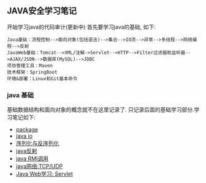 ## JAVA安全学习笔记

开始学习java的代码审计(更新中)
首先要学习java的基础, 如下:
```
Java基础：流程控制-->面向对象(包括语法)-->集合-->IO流-->异常-->多线程-->网络编程-->反射 
JavaWeb基础：Tomcat-->XML/注解->Servlet-->HTTP-->Filter过滤器和监听器-->AJAX/JSON-->数据库(MySQL)-->JDBC  
项目管理工具：Maven  
技术框架：SpringBoot  
环境&部署：Linux和Git基本命令

```

### java 基础
基础数据结构和面向对象的概念就不在这里记录了. 只记录后面的基础学习部分.学习笔记如下:
- [package](https://github.com/1dayluo/java-code-audit-learn/blob/main/package/Package.md)
- [java io](https://github.com/1dayluo/java-/blob/main/java%20io/Java%20IO.md)
- [序列化与反序列化](https://github.com/1dayluo/java-/blob/main/serializable/%E5%BA%8F%E5%88%97%E5%8C%96%E4%B8%8E%E5%8F%8D%E5%BA%8F%E5%88%97%E5%8C%96.md)
- [java反射](https://github.com/1dayluo/java-code-audit-learn/blob/main/java%E5%8F%8D%E5%B0%84/java%E7%AF%87%20%E5%8F%8D%E5%B0%84.md)
- [java RMI调用]()
- [java网络:TCP/UDP](https://github.com/1dayluo/java-code-audit-learn/blob/main/java%E7%BD%91%E7%BB%9C/TCP%26UDP%E5%AD%A6%E4%B9%A0/java%E7%BD%91%E7%BB%9C%20TCP_UDP%E7%9A%84%E5%AD%A6%E4%B9%A0.md)
- [Java Web学习: Servlet](https://github.com/1dayluo/java-/blob/main/servlet/Servlet.md)


